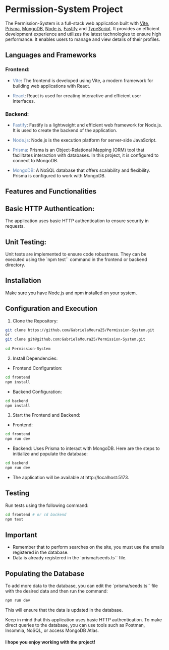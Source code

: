 # Permission-System Project

The Permission-System is a full-stack web application built with [Vite](https://vitejs.dev/), [Prisma](https://www.prisma.io/), [MongoDB](https://www.mongodb.com/), [Node.js](https://nodejs.org/), [Fastify](https://www.fastify.io/) and [TypeScript](https://www.typescriptlang.org/). It provides an efficient development experience and utilizes the latest technologies to ensure high performance. It enables users to manage and view details of their profiles.

## Languages and Frameworks

### Frontend:

- <span style="color: #5e83b3">Vite</span>: The frontend is developed using Vite, a modern framework for building web applications with React.

- <span style="color: #5e83b3">React</span>: React is used for creating interactive and efficient user interfaces.

### Backend:

- <span style="color: #5e83b3">Fastify</span>: Fastify is a lightweight and efficient web framework for Node.js. It is used to create the backend of the application.

- <span style="color: #5e83b3">Node.js</span>: Node.js is the execution platform for server-side JavaScript.

- <span style="color: #5e83b3">Prisma</span>: Prisma is an Object-Relational Mapping (ORM) tool that facilitates interaction with databases. In this project, it is configured to connect to MongoDB.

- <span style="color: #5e83b3">MongoDB</span>: A NoSQL database that offers scalability and flexibility. Prisma is configured to work with MongoDB.
 
## Features and Functionalities

## Basic HTTP Authentication:

The application uses basic HTTP authentication to ensure security in requests.

## Unit Testing:

Unit tests are implemented to ensure code robustness. They can be executed using the `npm test`` command in the frontend or backend directory.

## Installation

Make sure you have Node.js and npm installed on your system.

## Configuration and Execution

1. Clone the Repository:

```bash
git clone https://github.com/GabrielaMoura25/Permission-System.git
or
git clone git@github.com:GabrielaMoura25/Permission-System.git
 
cd Permission-System
```

2. Install Dependencies:

- Frontend Configuration:

```bash
cd frontend
npm install
```

- Backend Configuration:

```bash
cd backend
npm install
```

3. Start the Frontend and Backend:

- Frontend:

```bash
cd frontend
npm run dev
```

- Backend: Uses Prisma to interact with MongoDB. Here are the steps to initialize and populate the database:

```bash
cd backend
npm run dev
```

- The application will be available at http://localhost:5173.

## Testing

Run tests using the following command:

```bash
cd frontend # or cd backend
npm test
```
## Important

- Remember that to perform searches on the site, you must use the emails registered in the database.
- Data is already registered in the `prisma/seeds.ts`` file.

## Populating the Database

To add more data to the database, you can edit the `prisma/seeds.ts`` file with the desired data and then run the command:

```bash
npm run dev
```
This will ensure that the data is updated in the database.

Keep in mind that this application uses basic HTTP authentication. To make direct queries to the database, you can use tools such as Postman, Insomnia, NoSQL, or access MongoDB Atlas.

#### I hope you enjoy working with the project!
